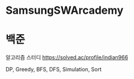 # SamsungSWArcademy
# 백준

알고리즘 스터디
https://solved.ac/profile/indian966

DP, Greedy, BFS, DFS, Simulation, Sort
